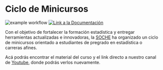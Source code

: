 # Ciclo de Minicursos

![example workflow](https://github.com/fralfaro/Soche-Course/actions/workflows/documentation.yml/badge.svg)
<a href="https://fralfaro.github.io/Soche-Course/"><img alt="Link a la Documentación" src="https://img.shields.io/badge/docs-link-brightgreen"></a>

Con el objetivo de fortalecer la formación estadística y entregar 
herramientas actualizadas e innovadoras, la [SOCHE](https://soche.cl/) ha organizado un ciclo de
minicursos orientado a estudiantes de pregrado en estadística o carreras afines.

Acá podrás encontrar el material del curso y el link directo a 
nuestro canal de [Youtube](https://www.youtube.com/channel/UCKUks7O_mOA1TYOI6zO4X0Q/featured), donde podrás verlos nuevamente.

